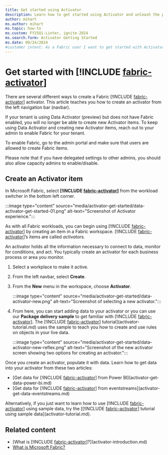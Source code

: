 ```yaml
---
title: Get started using Activator
description: Learn how to get started using Activator and unleash the power of data-driven decision making in your organization.
author: mihart
ms.author: mihart
ms.topic: how-to
ms.custom: FY25Q1-Linter, ignite-2024
ms.search.form: Activator Getting Started
ms.date: 09/24/2024
#customer intent: As a Fabric user I want to get started with Activator.
---
```


# Get started with [!INCLUDE [fabric-activator](../includes/fabric-activator.md)]

There are several different ways to create a Fabric [!INCLUDE [fabric-activator](../includes/fabric-activator.md)] activator. This article teaches you how to create an activator from the left navigation bar (navbar).

If your tenant is using Data Activator (preview) but does not have Fabric enabled, you will no longer be able to create new Activator items. To keep using Data Activator and creating new Activator items, reach out to your admin to enable Fabric for your tenant.

To enable Fabric, go to the admin portal and make sure that users are allowed to create Fabric items.

Please note that if you have delegated settings to other admins, you should also allow capacity admins to enable/disable.

## Create an Activator item

In Microsoft Fabric, select **[!INCLUDE [fabric-activator](../includes/fabric-activator.md)]** from the workload switcher in the bottom left corner.

:::image type="content" source="media/activator-get-started/data-activator-get-started-01.png" alt-text="Screenshot of Activator experience.":::

As with all Fabric workloads, you can begin using [!INCLUDE [fabric-activator](../includes/fabric-activator.md)] by creating an item in a Fabric workspace. [!INCLUDE [fabric-activator](../includes/fabric-activator.md)]’s items are called *activators.*

An activator holds all the information necessary to connect to data, monitor for conditions, and act. You typically create an activator for each business process or area you monitor.

1. Select a workplace to make it active.
1. From the left navbar, select **Create**.
1. From the **New** menu in the workspace, choose **Activator**.

    :::image type="content" source="media/activator-get-started/data-activator-new.png" alt-text="Screenshot of selecting a new activator.":::

1. From here, you can start adding data to your activator or you can use our **Package delivery sample** to get familiar with [!INCLUDE [fabric-activator](../includes/fabric-activator.md)]. The [!INCLUDE [fabric-activator](../includes/fabric-activator.md)] tutorial](activator-tutorial.md) uses the sample to teach you how to create and use rules on objects in your live data.

    :::image type="content" source="media/activator-get-started/data-activator-new-reflex.png" alt-text="Screenshot of the new activator screen showing two options for creating an activator.":::

Once you create an activator, populate it with data. Learn how to get data into your activator from these two articles:

- [Get data for [!INCLUDE [fabric-activator](../includes/fabric-activator.md)] from Power BI](activator-get-data-power-bi.md)
- [Get data for [!INCLUDE [fabric-activator](../includes/fabric-activator.md)] from eventstreams](activator-get-data-eventstreams.md)

Alternatively, if you just want to learn how to use [!INCLUDE [fabric-activator](../includes/fabric-activator.md)] using sample data, try the [[!INCLUDE [fabric-activator](../includes/fabric-activator.md)] tutorial using sample data](activator-tutorial.md).

## Related content

- [What is [!INCLUDE [fabric-activator](../includes/fabric-activator.md)]?](activator-introduction.md)
- [What is Microsoft Fabric?](../../get-started/microsoft-fabric-overview.md)
